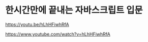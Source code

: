 한시간만에 끝내는 자바스크립트 입문
========

https://youtu.be/hLhHFiwhRfA


https://www.youtube.com/watch?v=hLhHFiwhRfA

